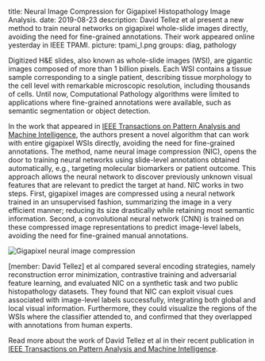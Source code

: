 title: Neural Image Compression for Gigapixel Histopathology Image Analysis.
date: 2019-08-23
description: David Tellez et al present a new method to train neural networks on gigapixel whole-slide images directly, avoiding the need for fine-grained annotations. Their work appeared online yesterday in IEEE TPAMI.
picture: tpami_I.png
groups: diag, pathology

Digitized H&E slides, also known as whole-slide images (WSI), are gigantic images composed of more than 1 billion pixels. Each WSI contains a tissue sample corresponding to a single patient, describing tissue morphology to the cell level with remarkable microscopic resolution, including thousands of cells. Until now, Computational Pathology algorithms were limited to applications where fine-grained annotations were available, such as semantic segmentation or object detection. 

In the work that appeared in <a href="https://ieeexplore.ieee.org/document/8809829">IEEE Transactions on Pattern Analysis and Machine Intelligence<a/>, the authors present a novel algorithm that can work with entire gigapixel WSIs directly, avoiding the need for fine-grained annotations. The method, name neural image compression (NIC), opens the door to training neural networks using slide-level annotations obtained automatically, e.g., targeting molecular biomarkers or patient outcome. This approach allows the neural network to discover previously unknown visual features that are relevant to predict the target at hand. 
NIC works in two steps. First, gigapixel images are compressed using a neural network trained in an unsupervised fashion, summarizing the image in a very efficient manner; reducing its size drastically while retaining most semantic information. Second, a convolutional neural network (CNN) is trained on these compressed image representations to predict image-level labels, avoiding the need for fine-grained manual annotations. 

![Gigapixel neural image compression]({static}/images/news/tpami_II.png)
 
[member: David Tellez] et al compared several encoding strategies, namely reconstruction error minimization, contrastive training and adversarial feature learning, and evaluated NIC on a synthetic task and two public histopathology datasets. They found that NIC can exploit visual cues associated with image-level labels successfully, integrating both global and local visual information. Furthermore, they could visualize the regions of the WSIs where the classifier attended to, and confirmed that they overlapped with annotations from human experts.

Read more about the work of David Tellez et al in their recent publication in <a href="https://ieeexplore.ieee.org/document/8809829">IEEE Transactions on Pattern Analysis and Machine Intelligence<a/>.

